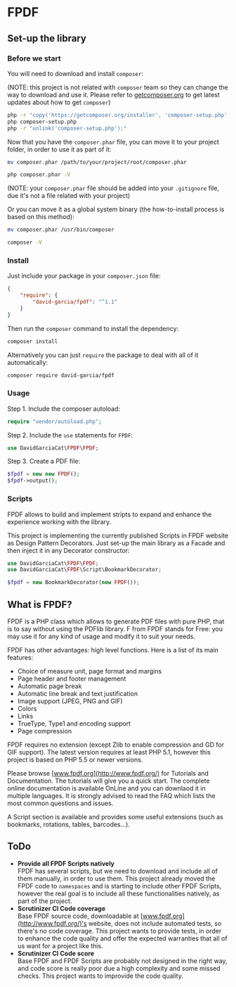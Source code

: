 # FPDF

## Set-up the library

### Before we start

You will need to download and install `composer`:

(NOTE: this project is not related with `composer` team so they can change the way to download and use it. Please refer to [getcomposer.org](https://getcomposer.org/download/) to get latest updates about how to get `composer`)

```bash
php -r "copy('https://getcomposer.org/installer', 'composer-setup.php');"
php composer-setup.php
php -r "unlink('composer-setup.php');"
```

Now that you have the `composer.phar` file, you can move it to your project folder, in order to use it as part of it:

```bash
mv composer.phar /path/to/your/project/root/composer.phar

php composer.phar -V
```

(NOTE: your `composer.phar` file should be added into your `.gitignore` file, due it's not a file related with your project)

Or you can move it as a global system binary (the how-to-install process is based on this method):

```bash
mv composer.phar /usr/bin/composer

composer -V
```

### Install

Just include your package in your `composer.json` file:

```json
{
    "require": {
        "david-garcia/fpdf": "^1.1"
    }
}
```

Then run the `composer` command to install the dependency:

```bash
composer install
```

Alternatively you can just `require` the package to deal with all of it automatically:

```bash
composer require david-garcia/fpdf
```

### Usage

Step 1. Include the composer autoload:

```php
require "vendor/autoload.php";
```

Step 2. Include the `use` statements for `FPDF`:

```php
use DavidGarciaCat\FPDF\FPDF;
```

Step 3. Create a PDF file:

```php
$fpdf = new new FPDF();
$fpdf->output();
```

### Scripts

FPDF allows to build and implement stripts to expand and enhance the experience working with the library.

This project is implementing the currently published Scripts in FPDF website as Design Pattern Decorators.
Just set-up the main library as a Facade and then inject it in any Decorator constructor: 

```php
use DavidGarciaCat\FPDF\FPDF;
use DavidGarciaCat\FPDF\Script\BookmarkDecorator;

$fpdf = new BookmarkDecorator(new FPDF());
```

## What is FPDF?

FPDF is a PHP class which allows to generate PDF files with pure PHP, that is to say without using the PDFlib library. F from FPDF stands for Free: you may use it for any kind of usage and modify it to suit your needs.

FPDF has other advantages: high level functions. Here is a list of its main features:

- Choice of measure unit, page format and margins
- Page header and footer management
- Automatic page break
- Automatic line break and text justification
- Image support (JPEG, PNG and GIF)
- Colors
- Links
- TrueType, Type1 and encoding support
- Page compression

FPDF requires no extension (except Zlib to enable compression and GD for GIF support). The latest version requires at least PHP 5.1, however this project is based on PHP 5.5 or newer versions.

Please browse [www.fpdf.org](http://www.fpdf.org/) for Tutorials and Documentation. The tutorials will give you a quick start. The complete online documentation is available OnLine and you can downlaod it in multiple languages. It is strongly advised to read the FAQ which lists the most common questions and issues.

A Script section is available and provides some useful extensions (such as bookmarks, rotations, tables, barcodes...).

## ToDo

- **Provide all FPDF Scripts natively**  
FPDF has several scripts, but we need to download and include all of them manually, in order to use them. This project already moved the FPDF code to `namespaces` and is starting to include other FPDF Scripts, however the real goal is to include all these functionalities natively, as part of the project.
- **Scrutinizer CI Code coverage**  
Base FPDF source code, downloadable at [www.fpdf.org](http://www.fpdf.org/)'s website, does not include automated tests, so there's no code coverage. This project wants to provide tests, in order to enhance the code quality and offer the expected warranties that all of us want for a project like this.
- **Scrutinizer CI Code score**  
Base FPDF and FPDF Scripts are probably not designed in the right way, and code score is really poor due a high complexity and some missed checks. This project wants to improvide the code quality.
